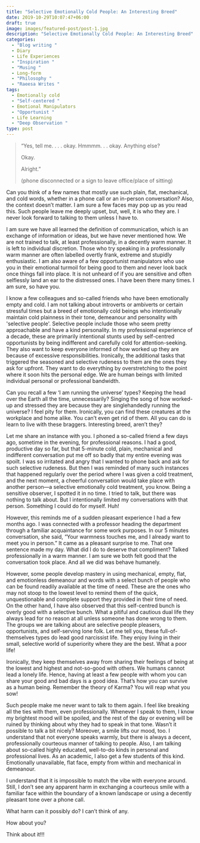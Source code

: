 ```yaml
---
title: "Selective Emotionally Cold People: An Interesting Breed"
date: 2019-10-29T10:07:47+06:00
draft: true
image: images/featured-post/post-1.jpg
description: "Selective Emotionally Cold People: An Interesting Breed"
categories:
  - "Blog writing "
  - Diary
  - Life Experiences
  - "Inspiration "
  - "Musing "
  - Long-form
  - "Philosophy "
  - "Raeesa Writes "
tags:
  - Emotionally cold
  - "Self-centered "
  - Emotional Manipulators
  - "Opportunist "
  - Life Learning
  - "Deep Observation "
type: post
---
```

> “Yes, tell me. . . . okay. Hmmmm. . . okay. Anything else?
>
> Okay.
>
> Alright.” 
>
> (phone disconnected or a sign to leave office/place of sitting)

Can you think of a few names that mostly use such plain, flat, mechanical, and cold words, whether in a phone call or an in-person conversation? Also, the context doesn’t matter. I am sure a few faces may pop up as you read this. Such people leave me deeply upset, but, well, it is who they are. I never look forward to talking to them unless I have to. 

I am sure we have all learned the definition of communication, which is an exchange of information or ideas, but we have never mentioned how. We are not trained to talk, at least professionally, in a decently warm manner. It is left to individual discretion. Those who try speaking in a professionally warm manner are often labelled overtly frank, extreme and stupidly enthusiastic. I am also aware of a few opportunist manipulators who use you in their emotional turmoil for being good to them and never look back once things fall into place. It is not unheard of if you are sensitive and often selflessly land an ear to the distressed ones. I have been there many times. I am sure, so have you. 

I know a few colleagues and so-called friends who have been emotionally empty and cold. I am not talking about introverts or ambiverts or certain stressful times but a breed of emotionally cold beings who intentionally maintain cold plainness in their tone, demeanour and personality with 'selective people'. Selective people include those who seem pretty approachable and have a kind personality. In my professional experience of a decade, these are primarily intentional stunts used by self-centred opportunists by being indifferent and carefully cold for attention-seeking. They also want to keep everyone informed of how worked up they are because of excessive responsibilities. Ironically, the additional tasks that triggered the seasoned and selective rudeness to them are the ones they ask for upfront. They want to do everything by overstretching to the point where it soon hits the personal edge. We are human beings with limited individual personal or professional bandwidth.

Can you recall a few ‘I am running the universe’ types? Keeping the head over the Earth all the time, unnecessarily? Singing the song of how worked-up and stressed they are because they are singlehandedly running the universe? I feel pity for them. Ironically, you can find these creatures at the workplace and home alike. You can’t even get rid of them. All you can do is learn to live with these braggers. Interesting breed, aren’t they?

Let me share an instance with you. I phoned a so-called friend a few days ago, sometime in the evening, for professional reasons. I had a good, productive day so far, but that 5-minute cold, plain, mechanical and indifferent conversation put me off so badly that my entire evening was spoilt. I was so irritated and angry that I wanted to phone back and ask for such selective rudeness. But then I was reminded of many such instances that happened regularly over the period where I was given a cold treatment, and the next moment, a cheerful conversation would take place with another person—a selective emotionally cold treatment, you know. Being a sensitive observer, I spotted it in no time. I tried to talk, but there was nothing to talk about. But I intentionally limited my conversations with that person. Something I could do for myself. Huh!

However, this reminds me of a sudden pleasant experience I had a few months ago. I was connected with a professor heading the department through a familiar acquaintance for some work purposes. In our 5 minutes conversation, she said, “Your warmness touches me, and I already want to meet you in person.” It came as a pleasant surprise to me. That one sentence made my day. What did I do to deserve that compliment? Talked professionally in a warm manner. I am sure we both felt good that the conversation took place. And all we did was behave humanely. 

However, some people develop mastery in using mechanical, empty, flat, and emotionless demeanour and words with a select bunch of people who can be found readily available at the time of need. These are the ones who may not stoop to the lowest level to remind them of the quick, unquestionable and complete support they provided in their time of need. On the other hand, I have also observed that this self-centred bunch is overly good with a selective bunch. What a pitiful and cautious dual life they always lead for no reason at all unless someone has done wrong to them. The groups we are talking about are selective people pleasers, opportunists, and self-serving lone folk. Let me tell you, these full-of-themselves types do lead good narcissist life. They enjoy living in their small, selective world of superiority where they are the best. What a poor life!

Ironically, they keep themselves away from sharing their feelings of being at the lowest and highest and not-so-good with others. We humans cannot lead a lonely life. Hence, having at least a few people with whom you can share your good and bad days is a good idea. That’s how you can survive as a human being. Remember the theory of Karma? You will reap what you sow!

Such people make me never want to talk to them again. I feel like breaking all the ties with them, even professionally. Whenever I speak to them, I know my brightest mood will be spoiled, and the rest of the day or evening will be ruined by thinking about why they had to speak in that tone. Wasn’t it possible to talk a bit nicely? Moreover, a smile lifts our mood, too. I understand that not everyone speaks warmly, but there is always a decent, professionally courteous manner of talking to people. Also, I am talking about so-called highly educated, well-to-do kinds in personal and professional lives. As an academic, I also get a few students of this kind. Emotionally unavailable, flat face, empty from within and mechanical in demeanour. 

I understand that it is impossible to match the vibe with everyone around. Still, I don’t see any apparent harm in exchanging a courteous smile with a familiar face within the boundary of a known landscape or using a decently pleasant tone over a phone call. 

What harm can it possibly do? I can’t think of any. 

How about you?

Think about it!!!
